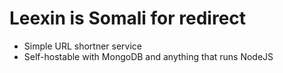 # Leexin is Somali for redirect

- Simple URL shortner service
- Self-hostable with MongoDB and anything that runs NodeJS
